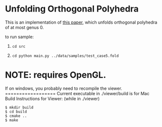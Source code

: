# Unfolding Orthogonal Polyhedra

This is an implementation of [this paper](http://link.springer.com/chapter/10.1007%2F978-3-662-48971-0_36), which unfolds orthogonal polyhedra of at most genus 0.

to run sample:

1. ```cd src```

2. ```cd python main.py ../data/samples/test_case5.fold```


# NOTE: requires OpenGL. 
If on windows, you probably need to recompile the viewer. ==================
Current executable in ./viewer/build is for Mac
Build Instructions for Viewer: (while in ./viewer)

```
$ mkdir build
$ cd build
$ cmake ..
$ make
```
